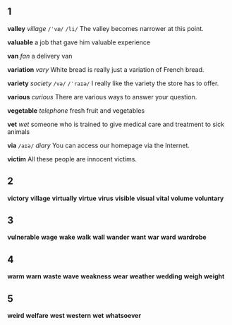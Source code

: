 ## 1
**valley** 
*village*
`/ˈvæ/` `/li/`
The valley becomes narrower at this point.

**valuable** 
a job that gave him valuable experience

**van** 
*fan*
a delivery van

**variation** 
*vary*
White bread is really just a variation of French bread.

**variety** 
*society*
`/və/` `/ˈraɪə/`
I really like the variety the store has to offer.

**various** 
*curious*
There are various ways to answer your question.

**vegetable** 
*telephone*
fresh fruit and vegetables

**vet** 
*wet*
someone who is trained to give medical care and treatment to sick animals

**via**
`/aɪə/`
*diary*
You can access our homepage via the Internet.

**victim** 
All these people are innocent victims.

## 2
**victory** 
**village** 
**virtually** 
**virtue** 
**virus** 
**visible** 
**visual** 
**vital** 
**volume** 
**voluntary** 

## 3
**vulnerable** 
**wage** 
**wake** 
**walk** 
**wall** 
**wander** 
**want** 
**war** 
**ward** 
**wardrobe** 

## 4
**warm** 
**warn** 
**waste** 
**wave** 
**weakness** 
**wear** 
**weather** 
**wedding** 
**weigh** 
**weight** 

## 5
**weird** 
**welfare** 
**west** 
**western** 
**wet**
**whatsoever** 